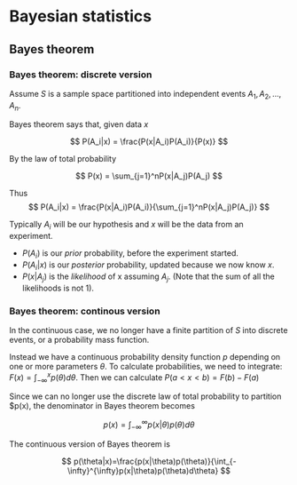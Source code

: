 
# Bayesian statistics
## Bayes theorem
### Bayes theorem: discrete version
Assume $S$ is a sample space partitioned into independent events $A_1, A_2, \ldots, A_n$. 

Bayes theorem says that, given data $x$

$$ P(A_i|x) = \frac{P(x|A_i)P(A_i)}{P(x)}  $$

By the law of total probability

$$ P(x) = \sum_{j=1}^nP(x|A_j)P(A_j) $$

Thus
$$ P(A_i|x) = \frac{P(x|A_i)P(A_i)}{\sum_{j=1}^nP(x|A_j)P(A_j)} $$ 

Typically $A_i$ will be our hypothesis and $x$ will be the data from an experiment. 

* $P(A_i)$ is our *prior* probability, before the experiment started.
* $P(A_i|x)$ is our *posterior* probability, updated because we now know $x$. 
* $P(x|A_j)$ is the *likelihood* of x assuming $A_j$. (Note that the sum of all the likelihoods is not $1$).

### Bayes theorem: continous version

In the continuous case, we no longer have a finite partition of $S$ into discrete events, or a probability mass function.

Instead we have a continuous probability density function $p$ depending on one or more parameters $\theta$. To calculate probabilities, we need to integrate: $F(x) = \int_{-\infty}^{x}p(\theta)d\theta$. Then we can calculate $P(a<x<b) = F(b)-F(a)$

Since we can no longer use the discrete law of total probability to partition $p(x), the denominator in Bayes theorem becomes

$$ p(x) = \int_{-\infty}^{\infty}p(x|\theta)p(\theta)d\theta $$

The continuous version of Bayes theorem is

$$ p(\theta|x)=\frac{p(x|\theta)p(\theta)}{\int_{-\infty}^{\infty}p(x|\theta)p(\theta)d\theta} $$
<!--stackedit_data:
eyJoaXN0b3J5IjpbLTEzMTIzNTM0ODQsLTE3NjgyNTU4MCwxNj
M5NTQ1MzYxXX0=
-->